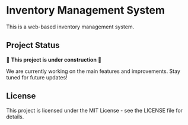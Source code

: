 # Inventory Management System

This is a web-based inventory management system.

## Project Status

🚧 **This project is under construction** 🚧

We are currently working on the main features and improvements. Stay tuned for future updates!

## License

This project is licensed under the MIT License - see the LICENSE file for details.
